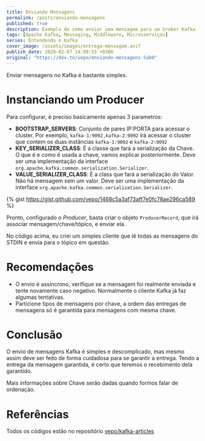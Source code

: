 ```yaml
---
title: Enviando Mensagens
permalink: /posts/enviando-mensagens
published: true
description: Exemplo de como enviar uma mensagem para um broker Kafka
tags: [Apache Kafka, Messaging, Middleware, Microsserviços]
series: Entendendo o Kafka
cover_image: /assets/images/entrega-mensagem.avif
publish_date: 2020-02-07 14:09:55 +0300
original: "https://dev.to/vepo/enviando-mensagens-5ab0"
---
```


Enviar mensagens no Kafka é bastante simples.

# Instanciando um Producer

Para configurar, é preciso basicamente apenas 3 parametros:

* **BOOTSTRAP_SERVERS**: Conjunto de pares IP:PORTA para acessar o cluster. Por exemplo, `kafka-1:9092,kafka-2:9092` irá acessar o cluster que contem os duas instâncias `kafka-1:9092` e `kafka-2:9092`
* **KEY_SERIALIZER_CLASS**: É a classe que fará a serialização da Chave. O que é e como é usada a chave, vamos explicar posteriormente. Deve ser uma implementação da interface `org.apache.kafka.common.serialization.Serializer`.
* **VALUE_SERIALIZER_CLASS**: É a class que fará a serialização do Valor. Não há mensagem sem um valor. Deve ser uma implementação da interface `org.apache.kafka.common.serialization.Serializer`.

{% gist https://gist.github.com/vepo/1468c5a3af73aff7e0fc78ae296ca589 %} 

Pronto, configurado o _Producer_, basta criar o objeto `ProducerRecord`, que irá associar mensagem/chave/tópico, e enviar ela.

No código acima, eu criei um simples cliente que lê todas as mensagens do STDIN e envia para o tópico em questão.

# Recomendações

* O envio é assíncrono, verifique se a mensagem foi realmente enviada e tente novamente caso negativo. Normalmente o cliente Kafka já faz algumas tentativas.
* Particione tipos de mensagens por chave, a ordem das entregas de mensagens só é garantida para mensagens com mesma chave.

# Conclusão

O envio de mensagens Kafka é simples e descomplicado, mas mesmo assim deve ser feito de forma cuidadosa para se garantir a entrega. Tendo a entrega da mensagem garantida, é certo que teremos o recebimento dela garantido.

Mais informações sobre Chave serão dadas quando formos falar de ordenação.

# Referências

Todos os códigos estão no repositório [vepo/kafka-articles](https://github.com/vepo/kafka-articles)
